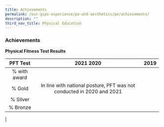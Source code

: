 ```yaml
---
title: Achievements
permalink: /our-gsps-experience/pe-and-aesthetics/pe/achievements/
description: ""
third_nav_title: Physical Education
---
```

### **Achievements**
**Physical Fitness Test Results**

| PFT Test | 2021 2020 | 2019 |
|:---:|:---:|:---:|
| % with award |  |  | 87.31 |
| % Gold | In line with national posture, PFT was not conducted in 2020 and 2021 |  | 35.89 |
| % Silver |  |  | 21.88 |
| % Bronze |  |  | 29.54 |
|
